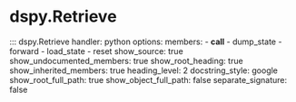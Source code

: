 # dspy.Retrieve

::: dspy.Retrieve
    handler: python
    options:
        members:
            - __call__
            - dump_state
            - forward
            - load_state
            - reset
        show_source: true
        show_undocumented_members: true
        show_root_heading: true
        show_inherited_members: true
        heading_level: 2
        docstring_style: google
        show_root_full_path: true
        show_object_full_path: false
        separate_signature: false

